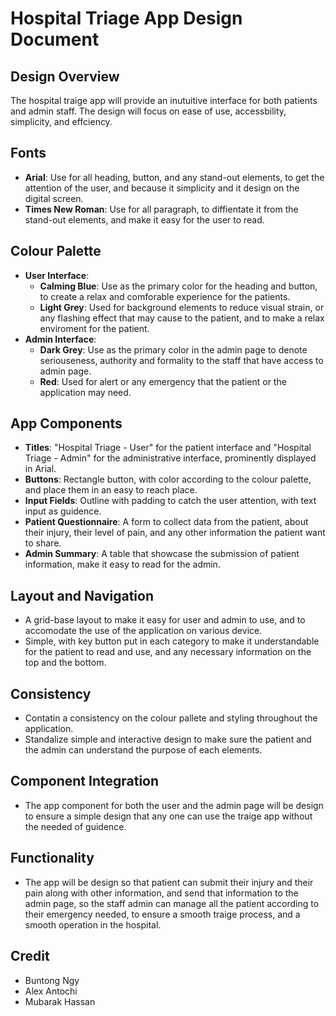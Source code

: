 # Hospital Triage App Design Document

## Design Overview
The hospital traige app will provide an inutuitive interface for both patients and admin staff. The design will focus on ease of use, accessbility, simplicity, and effciency.

## Fonts
- **Arial**: Use for all heading, button, and any stand-out elements, to get the attention of the user, and because it simplicity and it design on the digital screen.
- **Times New Roman**: Use for all paragraph, to diffientate it from the stand-out elements, and make it easy for the user to read.

## Colour Palette
- **User Interface**:
  - **Calming Blue**: Use as the primary color for the heading and button, to create a relax and comforable experience for the patients.
  - **Light Grey**: Used for background elements to reduce visual strain, or any flashing effect that may cause to the patient, and to make a relax enviroment for the patient.
- **Admin Interface**:
  - **Dark Grey**: Use as the primary color in the admin page to denote seriouseness, authority and formality to the staff that have access to admin page.
  - **Red**: Used for alert or any emergency that the patient or the application may need.

## App Components
- **Titles**: "Hospital Triage - User" for the patient interface and "Hospital Triage - Admin" for the administrative interface, prominently displayed in Arial.
- **Buttons**: Rectangle button, with color according to the colour palette, and place them in an easy to reach place.
- **Input Fields**: Outline with padding to catch the user attention, with text input as guidence.
- **Patient Questionnaire**: A form to collect data from the patient, about their injury, their level of pain, and any other information the patient want to share.
- **Admin Summary**: A table that showcase the submission of patient information, make it easy to read for the admin.

## Layout and Navigation
- A grid-base layout to make it easy for user and admin to use, and to accomodate the use of the application on various device.
- Simple, with key button put in each category to make it understandable for the patient to read and use, and any necessary information on the top and the bottom.

## Consistency
- Contatin a consistency on the colour pallete and styling throughout the application.
- Standalize simple and interactive design to make sure the patient and the admin can understand the purpose of each elements.

## Component Integration
- The app component for both the user and the admin page will be design to ensure a simple design that any one can use the traige app without the needed of guidence.
## Functionality
- The app will be design so that patient can submit their injury and their pain along with other information, and send that information to the admin page, so the staff admin can manage all the patient according to their emergency needed, to ensure a smooth traige process, and a smooth operation in the hospital.

## Credit
- Buntong Ngy
- Alex Antochi
- Mubarak Hassan